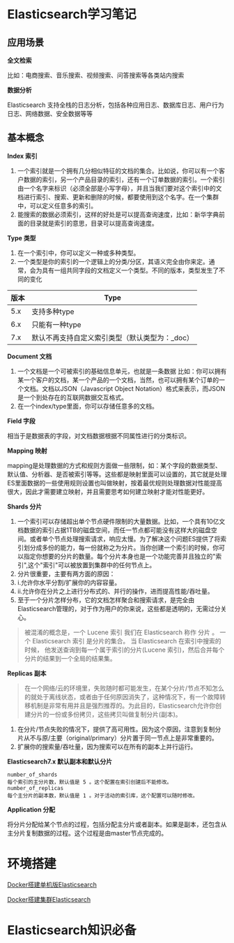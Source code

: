 # Elasticsearch学习笔记

## 应用场景

**全文检索**

比如：电商搜索、音乐搜索、视频搜索、问答搜索等各类站内搜索

**数据分析**

Elasticsearch 支持全栈的日志分析，包括各种应用日志、数据库日志、用户行为日志、网络数据、安全数据等等

## 基本概念

**Index 索引**

1. 一个索引就是一个拥有几分相似特征的文档的集合。比如说，你可以有一个客户数据的索引，另一个产品目录的索引，还有一个订单数据的索引。一个索引由一个名字来标识（必须全部是小写字母），并且当我们要对这个索引中的文档进行索引、搜索、更新和删除的时候，都要使用到这个名字。在一个集群中，可以定义任意多的索引。
2. 能搜索的数据必须索引，这样的好处是可以提高查询速度，比如：新华字典前面的目录就是索引的意思，目录可以提高查询速度。

**Type 类型**

1. 在一个索引中，你可以定义一种或多种类型。
2. 一个类型是你的索引的一个逻辑上的分类/分区，其语义完全由你来定。通常，会为具有一组共同字段的文档定义一个类型。不同的版本，类型发生了不同的变化

| 版本 | Type                                           |
| ---- | ---------------------------------------------- |
| 5.x  | 支持多种type                                   |
| 6.x  | 只能有一种type                                 |
| 7.x  | 默认不再支持自定义索引类型（默认类型为：_doc） |

**Document 文档**

1. 一个文档是一个可被索引的基础信息单元，也就是一条数据
   比如：你可以拥有某一个客户的文档，某一个产品的一个文档，当然，也可以拥有某个订单的一个文档。文档以JSON（Javascript Object Notation）格式来表示，而JSON是一个到处存在的互联网数据交互格式。
2. 在一个index/type里面，你可以存储任意多的文档。

**Field 字段**

相当于是数据表的字段，对文档数据根据不同属性进行的分类标识。

**Mapping 映射**

mapping是处理数据的方式和规则方面做一些限制，如：某个字段的数据类型、默认值、分析器、是否被索引等等。这些都是映射里面可以设置的，其它就是处理ES里面数据的一些使用规则设置也叫做映射，按着最优规则处理数据对性能提高很大，因此才需要建立映射，并且需要思考如何建立映射才能对性能更好。

**Shards 分片**

1. 一个索引可以存储超出单个节点硬件限制的大量数据。比如，一个具有10亿文档数据的索引占据1TB的磁盘空间，而任一节点都可能没有这样大的磁盘空间。或者单个节点处理搜索请求，响应太慢。为了解决这个问题ES提供了将索引划分成多份的能力，每一份就称之为分片。当你创建一个索引的时候，你可以指定你想要的分片的数量。每个分片本身也是一个功能完善并且独立的"索引",这个"索引"可以被放置到集群中的任何节点上。
2. 分片很重要，主要有两方面的原因：
3. i.允许你水平分割/扩展你的内容容量。
4.  ii.允许你在分片之上进行分布式的、并行的操作，进而提高性能/吞吐量。
5. 至于一个分片怎样分布，它的文档怎样聚合和搜索请求，是完全由Elasticsearch管理的，对于作为用户的你来说，这些都是透明的，无需过分关心。

>  被混淆的概念是，一个 Lucene 索引 我们在 Elasticsearch 称作 分片 。 一个 Elasticsearch 索引 是分片的集合。 当 Elasticsearch 在索引中搜索的时候， 他发送查询到每一个属于索引的分片(Lucene 索引)，然后合并每个分片的结果到一个全局的结果集。

**Replicas 副本**

> 在一个网络/云的环境里，失败随时都可能发生，在某个分片/节点不知怎么的就处于离线状态，或者由于任何原因消失了，这种情况下，有一个故障转移机制是非常有用并且是强烈推荐的。为此目的，Elasticsearch允许你创建分片的一份或多份拷贝，这些拷贝叫做复制分片(副本)。	

1. 在分片/节点失败的情况下，提供了高可用性。因为这个原因，注意到复制分片从不与原/主要（original/primary）分片置于同一节点上是非常重要的。
2. 扩展你的搜索量/吞吐量，因为搜索可以在所有的副本上并行运行。

**Elasticsearch7.x 默认副本和默认分片**

``` text
number_of_shards
每个索引的主分片数，默认值是 5 。这个配置在索引创建后不能修改。
number_of_replicas
每个主分片的副本数，默认值是 1 。对于活动的索引库，这个配置可以随时修改。
```

**Application 分配**

将分片分配给某个节点的过程，包括分配主分片或者副本。如果是副本，还包含从主分片复制数据的过程。这个过程是由master节点完成的。

# 环境搭建

[Docker搭建单机版Elasticsearch](https://blog.csdn.net/Y_eatMeat/article/details/123451753?spm=1001.2014.3001.5501)

[Docker搭建集群Elasticsearch](https://blog.csdn.net/Y_eatMeat/article/details/123566539?spm=1001.2014.3001.5501)

# Elasticsearch知识必备



